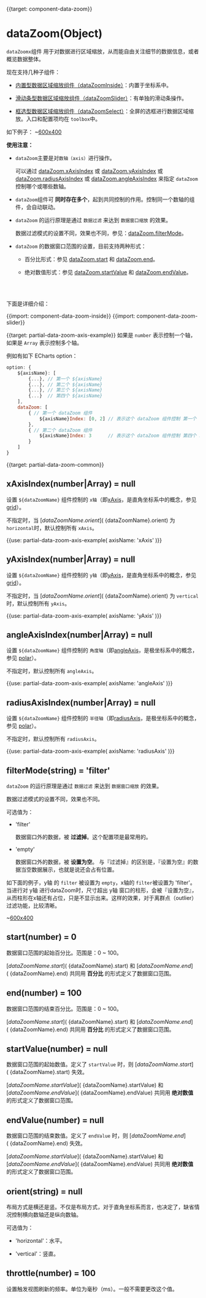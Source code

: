 
{{target: component-data-zoom}}

# dataZoom(Object)


`dataZoomx`组件 用于对数据进行区域缩放，从而能自由关注细节的数据信息，或者概览数据整体。


现在支持几种子组件：

* [内置型数据区域缩放组件（dataZoomInside）](~dataZoom-inside)：内置于坐标系中。

* [滑动条型数据区域缩放组件（dataZoomSlider）](~dataZoom-slider)：有单独的滑动条操作。

* [框选型数据区域缩放组件（dataZoomSelect）](~toolbox.feature.dataZoom)：全屏的选框进行数据区域缩放。入口和配置项均在 `toolbox`中。


如下例子：
~[600x400](${galleryViewPath}doc-example/scatter-dataZoom-all&edit=1&reset=1)



**使用注意：**

* `dataZoom`主要是对`数轴（axis）`进行操作。

    可以通过 [dataZoom.xAxisIndex](~dataZoom.xAxisIndex) 或 [dataZoom.yAxisIndex](~dataZoom.yAxisIndex) 或 [dataZoom.radiusAxisIndex](~dataZoom.radiusAxisIndex) 或 [dataZoom.angleAxisIndex](~dataZoom.angleAxisIndex) 来指定 `dataZoom` 控制哪个或哪些数轴。

* `dataZoom`组件可 **同时存在多个**，起到共同控制的作用。控制同一个数轴的组件，会自动联动。

* `dataZoom` 的运行原理是通过 `数据过滤` 来达到 `数据窗口缩放` 的效果。

    数据过滤模式的设置不同，效果也不同，参见：[dataZoom.filterMode](~dataZoom.filterMode)。

* `dataZoom` 的数据窗口范围的设置，目前支持两种形式：

    * 百分比形式：参见 [dataZoom.start](~dataZoom.start) 和 [dataZoom.end](~dataZoom.end)。

    * 绝对数值形式：参见 [dataZoom.startValue](~dataZoom.startValue) 和 [dataZoom.endValue](~dataZoom.endValue)。


<br>
<br>


下面是详细介绍：



{{import: component-data-zoom-inside}}
{{import: component-data-zoom-slider}}






{{target: partial-data-zoom-axis-example}}
如果是 `number` 表示控制一个轴，如果是 `Array` 表示控制多个轴。

例如有如下 ECharts option：

```javascript
option: {
    ${axisName}: [
        {...}, // 第一个 ${axisName}
        {...}, // 第二个 ${axisName}
        {...}, // 第三个 ${axisName}
        {...}  // 第四个 ${axisName}
    ],
    dataZoom: [
        { // 第一个 dataZoom 组件
            ${axisName}Index: [0, 2] // 表示这个 dataZoom 组件控制 第一个 和 第三个 ${axisName}
        },
        { // 第二个 dataZoom 组件
            ${axisName}Index: 3      // 表示这个 dataZoom 组件控制 第四个 ${axisName}
        }
    ]
}
```




{{target: partial-data-zoom-common}}



## xAxisIndex(number|Array) = null

设置 `${dataZoomName}` 组件控制的 `x轴`（即[xAxis](~xAxis)，是直角坐标系中的概念，参见 [grid](~grid)）。

不指定时，当 [${dataZoomName}.orient](~${dataZoomName}.orient) 为 `horizontal`时，默认控制所有 `xAxis`。

{{use: partial-data-zoom-axis-example(
    axisName: 'xAxis'
)}}


## yAxisIndex(number|Array) = null

设置 `${dataZoomName}` 组件控制的 `y轴`（即[yAxis](~yAxis)，是直角坐标系中的概念，参见 [grid](~grid)）。

不指定时，当 [${dataZoomName}.orient](~${dataZoomName}.orient) 为 `vertical`时，默认控制所有 `yAxis`。

{{use: partial-data-zoom-axis-example(
    axisName: 'yAxis'
)}}


## angleAxisIndex(number|Array) = null


设置 `${dataZoomName}` 组件控制的 `角度轴`（即[angleAxis](~angleAxis)，是极坐标系中的概念，参见 [polar](~polar)）。

不指定时，默认控制所有 `angleAxis`。

{{use: partial-data-zoom-axis-example(
    axisName: 'angleAxis'
)}}


## radiusAxisIndex(number|Array) = null

设置 `${dataZoomName}` 组件控制的 `半径轴`（即[radiusAxis](~radiusAxis)，是极坐标系中的概念，参见 [polar](~polar)）。

不指定时，默认控制所有 `radiusAxis`。

{{use: partial-data-zoom-axis-example(
    axisName: 'radiusAxis'
)}}


## filterMode(string) = 'filter'

`dataZoom` 的运行原理是通过 `数据过滤` 来达到 `数据窗口缩放` 的效果。

数据过滤模式的设置不同，效果也不同。

可选值为：

* 'filter'

    数据窗口外的数据，被 **过滤掉**。这个配置项是最常用的。

* 'empty'

    数据窗口外的数据，被 **设置为空**。
    与『过滤掉』的区别是，『设置为空』的数据当空数据展示，也就是说还会占有位置。

如下面的例子，y轴 的 `filter` 被设置为 `empty`，x轴的 `filter`被设置为 'filter'。当进行对 y轴 进行dataZoom时，尺寸超出 y轴 窗口的柱形，会被『设置为空』，从而柱形在x轴还有占位，只是不显示出来。这样的效果，对于离群点（outlier）过滤功能，比较清晰。

~[600x400](${galleryViewPath}doc-example/bar-dataZoom-filterMode&edit=1&reset=1)


## start(number) = 0

数据窗口范围的起始百分比。范围是：0 ~ 100。

[${dataZoomName}.start](~${dataZoomName}.start) 和 [${dataZoomName}.end](~${dataZoomName}.end) 共同用 **百分比** 的形式定义了数据窗口范围。


## end(number) = 100

数据窗口范围的结束百分比。范围是：0 ~ 100。

[${dataZoomName}.start](~${dataZoomName}.start) 和 [${dataZoomName}.end](~${dataZoomName}.end) 共同用 **百分比** 的形式定义了数据窗口范围。


## startValue(number) = null

数据窗口范围的起始数值。定义了 `startValue` 时，则 [${dataZoomName}.start](~${dataZoomName}.start) 失效。

[${dataZoomName}.startValue](~${dataZoomName}.startValue) 和 [${dataZoomName}.endValue](~${dataZoomName}.endValue) 共同用 **绝对数值** 的形式定义了数据窗口范围。


## endValue(number) = null

数据窗口范围的结束数值。定义了 `endValue` 时，则 [${dataZoomName}.end](~${dataZoomName}.end) 失效。

[${dataZoomName}.startValue](~${dataZoomName}.startValue) 和 [${dataZoomName}.endValue](~${dataZoomName}.endValue) 共同用 **绝对数值** 的形式定义了数据窗口范围。


## orient(string) = null

布局方式是横还是竖。不仅是布局方式，对于直角坐标系而言，也决定了，缺省情况控制横向数轴还是纵向数轴。

可选值为：

* 'horizontal'：水平。

* 'vertical'：竖直。


## throttle(number) = 100

设置触发视图刷新的频率。单位为毫秒（ms）。一般不需要更改这个值。

